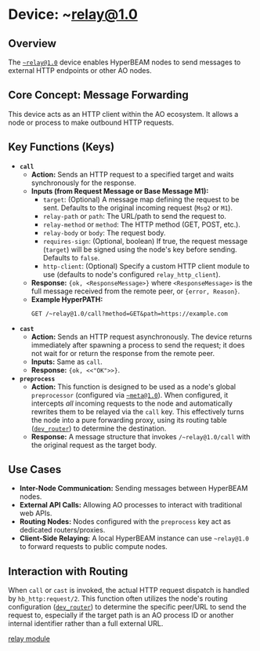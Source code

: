 # Device: ~relay@1.0

## Overview

The [`~relay@1.0`](../resources/source-code/dev_relay.md) device enables HyperBEAM nodes to send messages to external HTTP endpoints or other AO nodes.

## Core Concept: Message Forwarding

This device acts as an HTTP client within the AO ecosystem. It allows a node or process to make outbound HTTP requests.

## Key Functions (Keys)

*   **`call`**
    *   **Action:** Sends an HTTP request to a specified target and waits synchronously for the response.
    *   **Inputs (from Request Message or Base Message M1):**
        *   `target`: (Optional) A message map defining the request to be sent. Defaults to the original incoming request (`Msg2` or `M1`).
        *   `relay-path` or `path`: The URL/path to send the request to.
        *   `relay-method` or `method`: The HTTP method (GET, POST, etc.).
        *   `relay-body` or `body`: The request body.
        *   `requires-sign`: (Optional, boolean) If true, the request message (`target`) will be signed using the node's key before sending. Defaults to `false`.
        *   `http-client`: (Optional) Specify a custom HTTP client module to use (defaults to node's configured `relay_http_client`).
    *   **Response:** `{ok, <ResponseMessage>}` where `<ResponseMessage>` is the full message received from the remote peer, or `{error, Reason}`.
    *   **Example HyperPATH:**
        ```
        GET /~relay@1.0/call?method=GET&path=https://example.com
        ```
*   **`cast`**
    *   **Action:** Sends an HTTP request asynchronously. The device returns immediately after spawning a process to send the request; it does not wait for or return the response from the remote peer.
    *   **Inputs:** Same as `call`.
    *   **Response:** `{ok, <<"OK">>}`.
*   **`preprocess`**
    *   **Action:** This function is designed to be used as a node's global `preprocessor` (configured via [`~meta@1.0`](../resources/source-code/dev_meta.md)). When configured, it intercepts *all* incoming requests to the node and automatically rewrites them to be relayed via the `call` key. This effectively turns the node into a pure forwarding proxy, using its routing table ([`dev_router`](../resources/source-code/dev_router.md)) to determine the destination.
    *   **Response:** A message structure that invokes `/~relay@1.0/call` with the original request as the target body.

## Use Cases

*   **Inter-Node Communication:** Sending messages between HyperBEAM nodes.
*   **External API Calls:** Allowing AO processes to interact with traditional web APIs.
*   **Routing Nodes:** Nodes configured with the `preprocess` key act as dedicated routers/proxies.
*   **Client-Side Relaying:** A local HyperBEAM instance can use `~relay@1.0` to forward requests to public compute nodes.

## Interaction with Routing

When `call` or `cast` is invoked, the actual HTTP request dispatch is handled by `hb_http:request/2`. This function often utilizes the node's routing configuration ([`dev_router`](../resources/source-code/dev_router.md)) to determine the specific peer/URL to send the request to, especially if the target path is an AO process ID or another internal identifier rather than a full external URL.

[relay module](../resources/source-code/dev_relay.md)
